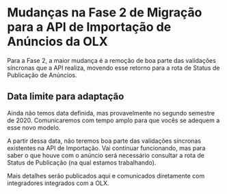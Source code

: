 # Mudanças na Fase 2 de Migração para a API de Importação de Anúncios da OLX

Para a Fase 2, a maior mudança é a remoção de boa parte das validações síncronas que a API realiza, movendo esse retorno para a rota de Status de Publicação de Anúncios.


## Data limite para adaptação

Ainda não temos data definida, mas provavelmente no segundo semestre de 2020. Comunicaremos com tempo amplo para que vocês se adequem a esse novo modelo.

A partir dessa data, não teremos boa parte das validações síncronas existentes na API de Importação. Vai continuar funcionando, mas para saber o que houve com o anúncio será necessário consultar a rota de Status de Publicação (na qual estamos trabalhando).

Mais detalhes serão publicados aqui e comunicados diretamente com integradores integrados com a OLX.